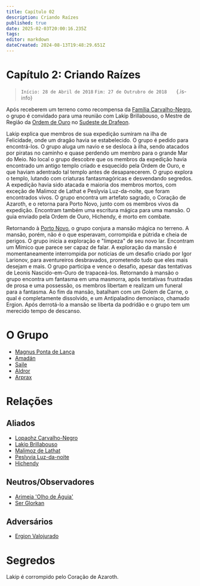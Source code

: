 ```yaml
---
title: Capítulo 02
description: Criando Raízes
published: true
date: 2025-02-03T20:00:16.235Z
tags: 
editor: markdown
dateCreated: 2024-08-13T19:48:29.651Z
---
```


# Capítulo 2: Criando Raízes

>  `Início: 28 de Abril de 2018`
>  `Fim: 27 de Outrubro de 2018   `
{.is-info}

Após receberem um terreno como recompensa da [Família Carvalho-Negro](/faccoes/faccoes-familiares/familia-carvalho-negro#familia-carvalho-negro), o grupo é convidado para uma reunião com Lakip Brillabouso, o Mestre de Região da [Ordem de Ouro]() no [Sudeste de Drafeon](/lugares/plano-material/drafeon/sudeste-de-drafeon#sudeste-de-drafeon).

Lakip explica que membros de sua expedição sumiram na ilha de Felicidade, onde um dragão havia se estabelecido. O grupo é pedido para encontrá-los. O grupo aluga um navio e se desloca à ilha, sendo atacados por piratas no caminho e quase perdendo um membro para o grande Mar do Meio. No local o grupo descobre que os membros da expedição havia encontrado um antigo templo criado e esquecido pela Ordem de Ouro, e que haviam adentrado tal templo antes de desaparecerem. O grupo explora o templo, lutando com criaturas fantasmagóricas e desvendando segredos. A expedição havia sido atacada e maioria dos membros mortos, com exceção de Malimoz de Lathat e Peslyvia Luz-da-noite, que foram encontrados vivos. O grupo encontra um artefato sagrado, o Coração de Azaroth, e o retorna para Porto Novo, junto com os membros vivos da expedição. Encontram também uma escritura mágica para uma mansão. O guia enviado pela Ordem de Ouro, Hichendy, é morto em combate.

Retornando à [Porto Novo](/lugares/plano-material/drafeon/sudeste-de-drafeon/porto-novo), o grupo conjura a mansão mágica no terreno. A mansão, porém, não é o que esperavam, corrompida e pútrida e cheia de perigos. O grupo inicia a exploração e "limpeza" de seu novo lar. Encontram um Mímico que parece ser capaz de falar. A exploração da mansão é momentaneamente interrompida por notícias de um desafio criado por Igor Larionov, para aventureiros desbravados, prometendo tudo que eles mais desejam e mais. O grupo participa e vence o desafio, apesar das tentativas de Leonis Nascido-em-Ouro de trapaceá-los. Retornando à mansão o grupo encontra um fantasma em uma masmorra, após tentativas frustradas de prosa e uma possessão, os membros libertam e realizam um funeral para a fantasma. Ao fim da mansão, batalham com um Golem de Carne, o qual é completamente dissolvido, e um Antipaladino demoníaco, chamado Ergion. Após derrotá-lo a mansão se liberta da podridão e o grupo tem um merecido tempo de descanso.

# O Grupo
- [Magnus Ponta de Lança](/individuos/personagens-de-jogadores/magnus-ponta-de-lanca)
- [Amadán](/individuos/personagens-de-jogadores/amadan)
- [Saile](/individuos/personagens-de-jogadores/saile)
- [Aldror](/individuos/aldror)
- [Arprax](/individuos/arprax)

# Relações

## Aliados
- [Lopaohz Carvalho-Negro](/individuos/lopaohz-carvalho-negro)
- [Lakip Brillabouso](/individuos/lakip-brillabouso)
- [Malimoz de Lathat](/individuos/malimoz-de-lathat)
- [Peslyvia Luz-da-noite](/individuos/peslyvia-luz-da-noite)
- [Hichendy](/individuos/hichendy)

## Neutros/Observadores
- [Arimeia 'Olho de Águia'](/individuos/arimeia-olho-de-aguia)
- [Ser Glorkan](/individuos/ser-glorkan)

## Adversários
- [Ergion Valojurado](/individuos/ergion-valojurado)

# Segredos
Lakip é corrompido pelo Coração de Azaroth. 

